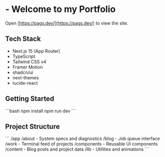 #  - Welcome to my Portfolio
Open [https://pags.dev/](https://pags.dev/) to view the site.

## Tech Stack

- Next.js 15 (App Router)
- TypeScript
- Tailwind CSS v4
- Framer Motion
- shadcn/ui
- next-themes
- lucide-react

## Getting Started

\`\`\`bash
npm install
npm run dev
\`\`\`

## Project Structure

\`\`\`
/app
  /about          - System specs and diagnostics
  /blog           - Job queue interface
  /work           - Terminal feed of projects
/components       - Reusable UI components
/content          - Blog posts and project data
/lib              - Utilities and animations
\`\`\`

